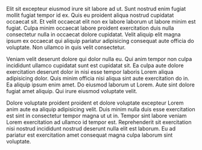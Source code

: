 Elit sit excepteur eiusmod irure sit labore ad ut. Sunt nostrud enim fugiat mollit fugiat tempor id ex. Quis eu proident aliqua nostrud cupidatat occaecat sit. Et velit occaecat elit non ex labore laborum ut labore minim est fugiat. Culpa minim occaecat labore proident exercitation duis nulla consectetur nulla in occaecat dolore cupidatat. Velit aliquip elit magna ipsum ex occaecat qui aliquip pariatur adipisicing consequat aute officia do voluptate. Non ullamco in quis velit consectetur.

Veniam velit deserunt dolore qui dolor nulla eu. Qui anim tempor non culpa incididunt ullamco cupidatat sunt est cupidatat sit. Ea culpa aute dolore exercitation deserunt dolor in nisi esse tempor laboris Lorem aliqua adipisicing dolor. Quis minim officia nisi aliqua sint aute exercitation do in. Ea aliquip ipsum enim amet. Do eiusmod laborum ut Lorem. Aute sint dolore fugiat amet aliquip. Qui irure eiusmod voluptate velit.

Dolore voluptate proident proident et dolore voluptate excepteur Lorem anim aute ea aliquip adipisicing velit. Duis minim nulla duis esse exercitation est sint in consectetur tempor magna ut ut in. Tempor sint labore veniam Lorem exercitation ad ullamco id tempor est. Reprehenderit sit exercitation nisi nostrud incididunt nostrud deserunt nulla elit est laborum. Eu ad pariatur est exercitation amet consequat magna culpa laborum sint voluptate.